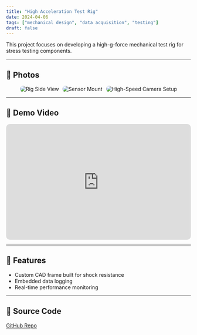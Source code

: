 ```yaml
---
title: "High Acceleration Test Rig"
date: 2024-04-06
tags: ["mechanical design", "data acquisition", "testing"]
draft: false
---
```


This project focuses on developing a high-g-force mechanical test rig for stress testing components.

---

## 📸 Photos

<div style="display: flex; flex-wrap: wrap; gap: 10px; justify-content: center;">
  <img src="/images/test-rig1.jpg" alt="Rig Side View" style="max-width: 100%; border-radius: 8px;">
  <img src="/images/test-rig2.jpg" alt="Sensor Mount" style="max-width: 100%; border-radius: 8px;">
  <img src="/images/test-rig3.jpg" alt="High-Speed Camera Setup" style="max-width: 100%; border-radius: 8px;">
</div>

---

## 🎥 Demo Video

<iframe width="560" height="315" src="https://www.youtube.com/embed/REPLACE_ME" frameborder="0" allowfullscreen style="max-width: 100%; border-radius: 10px;"></iframe>

---

## 🔧 Features

- Custom CAD frame built for shock resistance
- Embedded data logging
- Real-time performance monitoring

---

## 🔗 Source Code

[GitHub Repo](https://github.com/yourusername/test-rig)

